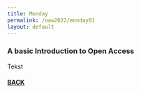```yaml
---
title: Monday
permalink: /oaw2022/monday01
layout: default
---
```


### A basic Introduction to Open Access 

Tekst

#### [BACK](https://openaccess.dk/oaw2022/)
